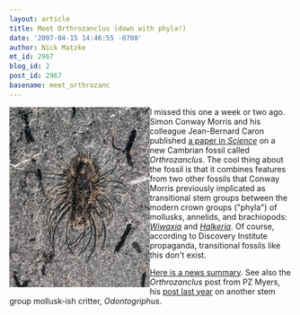 ```yaml
---
layout: article
title: Meet Orthrozanclus (down with phyla!)
date: '2007-04-15 14:46:55 -0700'
author: Nick Matzke
mt_id: 2967
blog_id: 2
post_id: 2967
basename: meet_orthrozanc
---
```

<img src="/uploads/2007/conwaymorris1LR.jpg" alt="conwaymorris1LR.jpg" width="250" height="321" style="float:left;" />I missed this one a week or two ago.  Simon Conway Morris and his colleague Jean-Bernard Caron published [a paper in _Science_](http://www.sciencemag.org/cgi/content/full/315/5816/1255) on a new Cambrian fossil called _Orthrozanclus_.  The cool thing about the fossil is that it combines features from two other fossils that Conway Morris previously implicated as transitional stem groups between the modern crown groups ("phyla") of mollusks, annelids, and brachiopods: [_Wiwaxia_](http://en.wikipedia.org/wiki/Wiwaxia) and [_Halkeria_](http://en.wikipedia.org/wiki/Halkieria).  Of course, according to Discovery Institute propaganda, transitional fossils like this don't exist.

[Here is a news summary](http://arstechnica.com/journals/science.ars/2007/3/1/7278).  See also the _Orthrozanclus_ post from PZ Myers, his [post last year](http://scienceblogs.com/pharyngula/2006/07/odontogriphus_omalus.php) on another stem group mollusk-ish critter, _Odontogriphus_.
